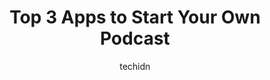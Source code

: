 ---
layout: ampstory
image: https://i0.wp.com/ws.aproinov.com/wp-content/uploads/2025/01/Cover-Podcast-Apps.jpg?resize=720,1280
author: techidn
featured: true
description: Are you ready to launch your own podcasting project? Discover three leading apps that facilitate podcast production and distribution making it straightforward for people at all skill levels.
title: Top 3 Apps to Start Your Own Podcast
cover:
   title: Top 3 Apps to Start Your Own Podcast
   subtitle: 
   background: https://ws.aproinov.com/wp-content/uploads/2025/01/Cover-Podcast-Apps.jpg

pages:
 - layout: thirds
   top: <h1>Spotify for Podcasters (Anchor)</h1>
   middle: "<p>Spotify for Podcasters formerly Anchor enables users to generate host and monetize their podcasts while remaining mobile.</p>"
   background: https://cdn.prod.website-files.com/5ab102ee67150a8dc31c2aff/65ec9f11fb065c3c252f23c0_anchor-s4p-evo.webp
   backgroundblur: true
   textcolor: "#ffffff"
 - layout: thirds
   top: <h1>Riverside.fm</h1>
   middle: "<p>Riverside.fm delivers professional remote recording services which work perfectly for conducting interviews and running multi-host podcasts.</p>"
   background: https://cdn.prod.website-files.com/5f996b22b00afe35a55e6f79/61e01b85d04a7bda475b0bbf_riverside-general-opengraph.png
   backgroundblur: true
   textcolor: "#ffffff"
 - layout: thirds
   top: <h1>Podbean Podcast App</h1>
   middle: "<p>Podbean operates as an end-to-end solution for podcast production that hosts and markets content through an intuitive platform design.</p>"
   background: https://www.contentgrip.com/content/images/2021/08/podbean_og.png
   backgroundblur: true
   textcolor: "#ffffff"
 - layout: thirds
   top: <h1>Choose the Right Podcasting App for You</h1>
   middle: "<p>The best podcast tools simplify podcast creation while giving you special features to match your unique requirements and approaches.</p>"
   background: https://static1.howtogeekimages.com/wordpress/wp-content/uploads/2024/05/android-podcast-apps.jpg
   backgroundblur: true
   textcolor: "#ffffff"

---